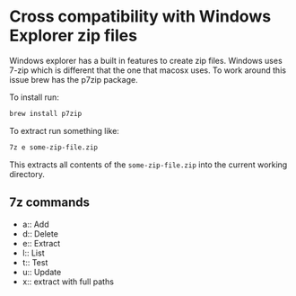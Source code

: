 # Cross compatibility with Windows Explorer zip files

Windows explorer has a built in features to create zip files. Windows uses 7-zip which is different that the one that macosx uses. To work around this issue brew has the p7zip package.

To install run:

```bash
brew install p7zip
```

To extract run something like:

```bash
7z e some-zip-file.zip
```

This extracts all contents of the `some-zip-file.zip` into the current working directory.

## 7z commands

- a:: Add
- d:: Delete
- e:: Extract
- l:: List
- t:: Test
- u:: Update
- x:: extract with full paths